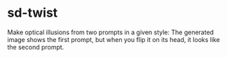 # sd-twist
Make optical illusions from two prompts in a given style: The generated image shows the first prompt, but when you flip it on its head, it looks like the second prompt.
